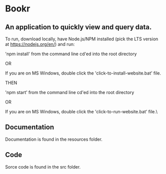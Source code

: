 # Bookr
## An application to quickly view and query data.

To run, download locally, have Node.js/NPM installed (pick the LTS version at https://nodejs.org/en/) and run:

'npm install' from the command line cd'ed into the root directory 

OR

If you are on MS Windows, double click the 'click-to-install-website.bat' file.

THEN

'npm start' from the command line cd'ed into the root directory

OR 

If you are on MS Windows, double click the 'click-to-run-website.bat' file.\

## Documentation
Documentation is found in the resources folder.

## Code
Sorce code is found in the src folder.